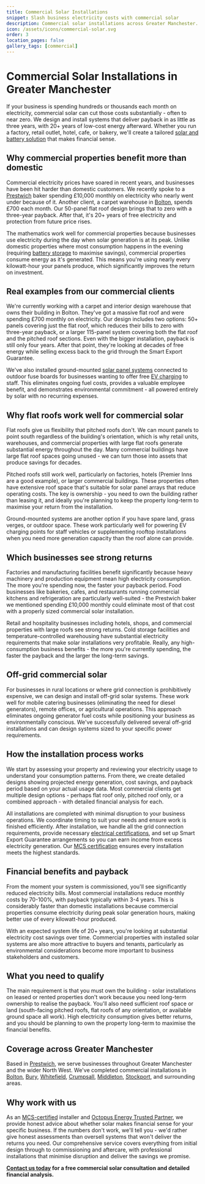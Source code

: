 ```yaml
---
title: Commercial Solar Installations
snippet: Slash business electricity costs with commercial solar
description: Commercial solar installations across Greater Manchester. Cut £700-£10,000+ monthly bills to zero with 3-4 year payback. Factories, retail, hospitality, and commercial properties.
icon: /assets/icons/commercial-solar.svg
order: 3
location_pages: false
gallery_tags: [commercial]
---
```


# Commercial Solar Installations in Greater Manchester

If your business is spending hundreds or thousands each month on electricity, commercial solar can cut those costs substantially - often to near zero. We design and install systems that deliver payback in as little as three years, with 20+ years of low-cost energy afterward. Whether you run a factory, retail outlet, hotel, cafe, or bakery, we'll create a tailored [solar and battery solution](/services/solar-and-battery-installations/) that makes financial sense.

## Why commercial properties benefit more than domestic

Commercial electricity prices have soared in recent years, and businesses have been hit harder than domestic customers. We recently spoke to a [Prestwich](/services/commercial-solar-installations/prestwich/) baker spending £10,000 monthly on electricity who nearly went under because of it. Another client, a carpet warehouse in [Bolton](/services/commercial-solar-installations/bolton/), spends £700 each month. Our 50-panel flat roof design brings that to zero with a three-year payback. After that, it's 20+ years of free electricity and protection from future price rises.

The mathematics work well for commercial properties because businesses use electricity during the day when solar generation is at its peak. Unlike domestic properties where most consumption happens in the evening (requiring [battery storage](/services/home-battery-installations/) to maximise savings), commercial properties consume energy as it's generated. This means you're using nearly every kilowatt-hour your panels produce, which significantly improves the return on investment.

## Real examples from our commercial clients

We're currently working with a carpet and interior design warehouse that owns their building in Bolton. They've got a massive flat roof and were spending £700 monthly on electricity. Our design includes two options: 50+ panels covering just the flat roof, which reduces their bills to zero with three-year payback, or a larger 115-panel system covering both the flat roof and the pitched roof sections. Even with the bigger installation, payback is still only four years. After that point, they're looking at decades of free energy while selling excess back to the grid through the Smart Export Guarantee.

We've also installed ground-mounted [solar panel systems](/services/solar-and-battery-installations/) connected to outdoor fuse boards for businesses wanting to offer free [EV charging](/services/electric-vehicle-charger-installations/) to staff. This eliminates ongoing fuel costs, provides a valuable employee benefit, and demonstrates environmental commitment - all powered entirely by solar with no recurring expenses.

## Why flat roofs work well for commercial solar

Flat roofs give us flexibility that pitched roofs don't. We can mount panels to point south regardless of the building's orientation, which is why retail units, warehouses, and commercial properties with large flat roofs generate substantial energy throughout the day. Many commercial buildings have large flat roof spaces going unused - we can turn those into assets that produce savings for decades.

Pitched roofs still work well, particularly on factories, hotels (Premier Inns are a good example), or larger commercial buildings. These properties often have extensive roof space that's suitable for solar panel arrays that reduce operating costs. The key is ownership - you need to own the building rather than leasing it, and ideally you're planning to keep the property long-term to maximise your return from the installation.

Ground-mounted systems are another option if you have spare land, grass verges, or outdoor space. These work particularly well for powering EV charging points for staff vehicles or supplementing rooftop installations when you need more generation capacity than the roof alone can provide.

## Which businesses see strong returns

Factories and manufacturing facilities benefit significantly because heavy machinery and production equipment mean high electricity consumption. The more you're spending now, the faster your payback period. Food businesses like bakeries, cafes, and restaurants running commercial kitchens and refrigeration are particularly well-suited - the Prestwich baker we mentioned spending £10,000 monthly could eliminate most of that cost with a properly sized commercial solar installation.

Retail and hospitality businesses including hotels, shops, and commercial properties with large roofs see strong returns. Cold storage facilities and temperature-controlled warehousing have substantial electricity requirements that make solar installations very profitable. Really, any high-consumption business benefits - the more you're currently spending, the faster the payback and the larger the long-term savings.

## Off-grid commercial solar

For businesses in rural locations or where grid connection is prohibitively expensive, we can design and install off-grid solar systems. These work well for mobile catering businesses (eliminating the need for diesel generators), remote offices, or agricultural operations. This approach eliminates ongoing generator fuel costs while positioning your business as environmentally conscious. We've successfully delivered several off-grid installations and can design systems sized to your specific power requirements.

## How the installation process works

We start by assessing your property and reviewing your electricity usage to understand your consumption patterns. From there, we create detailed designs showing projected energy generation, cost savings, and payback period based on your actual usage data. Most commercial clients get multiple design options - perhaps flat roof only, pitched roof only, or a combined approach - with detailed financial analysis for each.

All installations are completed with minimal disruption to your business operations. We coordinate timing to suit your needs and ensure work is finished efficiently. After installation, we handle all the grid connection requirements, provide necessary [electrical certifications](/services/electrical-testing/), and set up Smart Export Guarantee arrangements so you can earn income from excess electricity generation. Our [MCS certification](/accreditations/mcs-certified/) ensures every installation meets the highest standards.

## Financial benefits and payback

From the moment your system is commissioned, you'll see significantly reduced electricity bills. Most commercial installations reduce monthly costs by 70-100%, with payback typically within 3-4 years. This is considerably faster than domestic installations because commercial properties consume electricity during peak solar generation hours, making better use of every kilowatt-hour produced.

With an expected system life of 20+ years, you're looking at substantial electricity cost savings over time. Commercial properties with installed solar systems are also more attractive to buyers and tenants, particularly as environmental considerations become more important to business stakeholders and customers.

## What you need to qualify

The main requirement is that you must own the building - solar installations on leased or rented properties don't work because you need long-term ownership to realise the payback. You'll also need sufficient roof space or land (south-facing pitched roofs, flat roofs of any orientation, or available ground space all work). High electricity consumption gives better returns, and you should be planning to own the property long-term to maximise the financial benefits.

## Coverage across Greater Manchester

Based in [Prestwich](/services/commercial-solar-installations/prestwich/), we serve businesses throughout Greater Manchester and the wider North West. We've completed commercial installations in [Bolton](/services/commercial-solar-installations/bolton/), [Bury](/services/commercial-solar-installations/bury/), [Whitefield](/services/commercial-solar-installations/whitefield/), [Crumpsall](/services/commercial-solar-installations/crumpsall/), [Middleton](/services/commercial-solar-installations/middleton/), [Stockport](/services/commercial-solar-installations/stockport/), and surrounding areas.

## Why work with us

As an [MCS-certified](/accreditations/mcs-certified/) installer and [Octopus Energy Trusted Partner](/accreditations/octopus-trusted-partner/), we provide honest advice about whether solar makes financial sense for your specific business. If the numbers don't work, we'll tell you - we'd rather give honest assessments than oversell systems that won't deliver the returns you need. Our comprehensive service covers everything from initial design through to commissioning and aftercare, with professional installations that minimise disruption and deliver the savings we promise.

**[Contact us today](/contact/) for a free commercial solar consultation and detailed financial analysis.**
